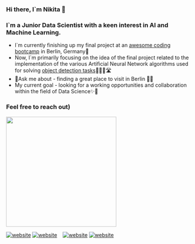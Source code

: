 ### Hi there, I`m Nikita 👾

### I`m a Junior Data Scientist with a keen interest in AI and Machine Learning.

- I`m currently finishing up my final project at an [awesome coding bootcamp](https://www.spiced-academy.com/en) in Berlin, Germany📍
- Now, I`m primarily focusing on the idea of the final project related to the implementation of the various Artificial Neural Network algorithms used for solving [object detection tasks](https://medium.com/data-from-the-trenches/object-detection-with-deep-learning-on-aerial-imagery-2465078db8a9)🕵🏻‍♂️🛣
- 📌Ask me about - finding a great place to visit in Berlin 🙌🏽
- My current goal - looking for a working opportunities and collaboration within the field of Data Science✨🌈

### Feel free to reach out)

<img src="https://github.com/NikitaSmirnov22/git_for_geeks/blob/main/giphy.gif" width="300" height="300">

[![website](./main/instagram-dark.svg)](https://linkedin.com/in/codeSTACKr#gh-light-mode-only)
[![website](./main/linkedin-dark.svg)](https://linkedin.com/in/codeSTACKr#gh-dark-mode-only)
&nbsp;&nbsp;
[![website](./img/instagram-light.svg)](https://instagram.com/codeSTACKr#gh-light-mode-only)
[![website](./img/instagram-dark.svg)](https://instagram.com/codeSTACKr#gh-dark-mode-only)
